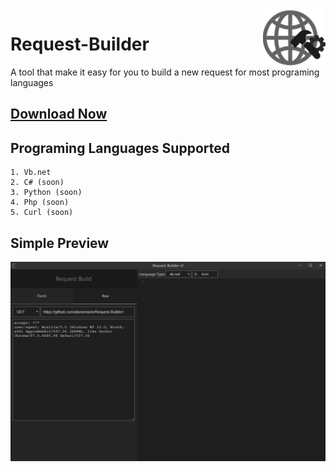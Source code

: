 <img src="https://github.com/alonemazin/Request-Builder/blob/main/request-builder.png" width="100" height="auto" align="right">

Request-Builder
=================

A tool that make it easy for you to build a new request for most programing languages

<a href="https://github.com/alonemazin/Request-Builder/releases/download/v1.1/requestbuilder.Setup.1.1.0.exe">Download Now</a>
------

Programing Languages Supported
------
```
1. Vb.net
2. C# (soon)
3. Python (soon)
4. Php (soon)
5. Curl (soon)
```

Simple Preview
------
<img src="https://github.com/alonemazin/Request-Builder/blob/main/preview.gif">
